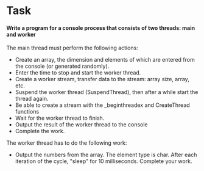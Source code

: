 # Task

#### Write a program for a console process that consists of two threads: main and worker

The main thread must perform the following actions:
- Create an array, the dimension and elements of which are entered from the console (or generated randomly).
- Enter the time to stop and start the worker thread.
- Create a worker stream, transfer data to the stream: array size, array, etc.
- Suspend the worker thread (SuspendThread), then after a while start the thread again.
- Be able to create a stream with the _beginthreadex and CreateThread functions
- Wait for the worker thread to finish.
- Output the result of the worker thread to the console
- Complete the work.




The worker thread has to do the following work:

- Output the numbers from the array. The element type is char. After each iteration of the cycle, "sleep" for 10 milliseconds. Complete your work.